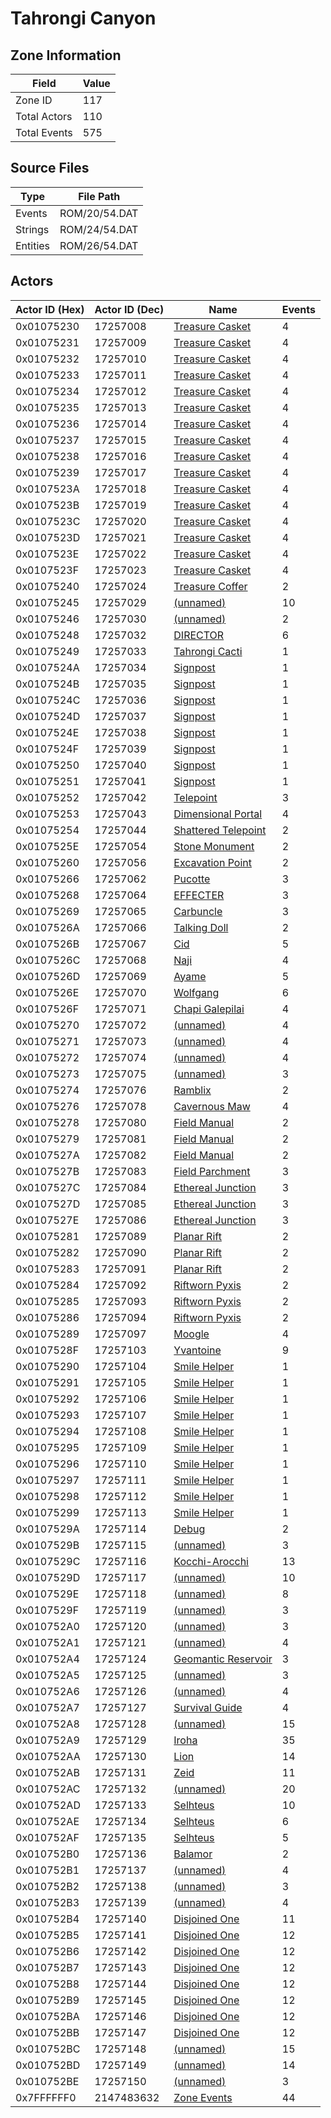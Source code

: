 # Tahrongi Canyon

## Zone Information

| Field        |   Value |
|--------------|---------|
| Zone ID      |     117 |
| Total Actors |     110 |
| Total Events |     575 |

## Source Files

| Type     | File Path     |
|----------|---------------|
| Events   | ROM/20/54.DAT |
| Strings  | ROM/24/54.DAT |
| Entities | ROM/26/54.DAT |

## Actors

| Actor ID (Hex)   |   Actor ID (Dec) | Name                                                           |   Events |
|------------------|------------------|----------------------------------------------------------------|----------|
| 0x01075230       |         17257008 | [Treasure Casket](./17257008%20-%20Treasure%20Casket/)         |        4 |
| 0x01075231       |         17257009 | [Treasure Casket](./17257009%20-%20Treasure%20Casket/)         |        4 |
| 0x01075232       |         17257010 | [Treasure Casket](./17257010%20-%20Treasure%20Casket/)         |        4 |
| 0x01075233       |         17257011 | [Treasure Casket](./17257011%20-%20Treasure%20Casket/)         |        4 |
| 0x01075234       |         17257012 | [Treasure Casket](./17257012%20-%20Treasure%20Casket/)         |        4 |
| 0x01075235       |         17257013 | [Treasure Casket](./17257013%20-%20Treasure%20Casket/)         |        4 |
| 0x01075236       |         17257014 | [Treasure Casket](./17257014%20-%20Treasure%20Casket/)         |        4 |
| 0x01075237       |         17257015 | [Treasure Casket](./17257015%20-%20Treasure%20Casket/)         |        4 |
| 0x01075238       |         17257016 | [Treasure Casket](./17257016%20-%20Treasure%20Casket/)         |        4 |
| 0x01075239       |         17257017 | [Treasure Casket](./17257017%20-%20Treasure%20Casket/)         |        4 |
| 0x0107523A       |         17257018 | [Treasure Casket](./17257018%20-%20Treasure%20Casket/)         |        4 |
| 0x0107523B       |         17257019 | [Treasure Casket](./17257019%20-%20Treasure%20Casket/)         |        4 |
| 0x0107523C       |         17257020 | [Treasure Casket](./17257020%20-%20Treasure%20Casket/)         |        4 |
| 0x0107523D       |         17257021 | [Treasure Casket](./17257021%20-%20Treasure%20Casket/)         |        4 |
| 0x0107523E       |         17257022 | [Treasure Casket](./17257022%20-%20Treasure%20Casket/)         |        4 |
| 0x0107523F       |         17257023 | [Treasure Casket](./17257023%20-%20Treasure%20Casket/)         |        4 |
| 0x01075240       |         17257024 | [Treasure Coffer](./17257024%20-%20Treasure%20Coffer/)         |        2 |
| 0x01075245       |         17257029 | [(unnamed)](./17257029/)                                       |       10 |
| 0x01075246       |         17257030 | [(unnamed)](./17257030/)                                       |        2 |
| 0x01075248       |         17257032 | [DIRECTOR](./17257032%20-%20DIRECTOR/)                         |        6 |
| 0x01075249       |         17257033 | [Tahrongi Cacti](./17257033%20-%20Tahrongi%20Cacti/)           |        1 |
| 0x0107524A       |         17257034 | [Signpost](./17257034%20-%20Signpost/)                         |        1 |
| 0x0107524B       |         17257035 | [Signpost](./17257035%20-%20Signpost/)                         |        1 |
| 0x0107524C       |         17257036 | [Signpost](./17257036%20-%20Signpost/)                         |        1 |
| 0x0107524D       |         17257037 | [Signpost](./17257037%20-%20Signpost/)                         |        1 |
| 0x0107524E       |         17257038 | [Signpost](./17257038%20-%20Signpost/)                         |        1 |
| 0x0107524F       |         17257039 | [Signpost](./17257039%20-%20Signpost/)                         |        1 |
| 0x01075250       |         17257040 | [Signpost](./17257040%20-%20Signpost/)                         |        1 |
| 0x01075251       |         17257041 | [Signpost](./17257041%20-%20Signpost/)                         |        1 |
| 0x01075252       |         17257042 | [Telepoint](./17257042%20-%20Telepoint/)                       |        3 |
| 0x01075253       |         17257043 | [Dimensional Portal](./17257043%20-%20Dimensional%20Portal/)   |        4 |
| 0x01075254       |         17257044 | [Shattered Telepoint](./17257044%20-%20Shattered%20Telepoint/) |        2 |
| 0x0107525E       |         17257054 | [Stone Monument](./17257054%20-%20Stone%20Monument/)           |        2 |
| 0x01075260       |         17257056 | [Excavation Point](./17257056%20-%20Excavation%20Point/)       |        2 |
| 0x01075266       |         17257062 | [Pucotte](./17257062%20-%20Pucotte/)                           |        3 |
| 0x01075268       |         17257064 | [EFFECTER](./17257064%20-%20EFFECTER/)                         |        3 |
| 0x01075269       |         17257065 | [Carbuncle](./17257065%20-%20Carbuncle/)                       |        3 |
| 0x0107526A       |         17257066 | [Talking Doll](./17257066%20-%20Talking%20Doll/)               |        2 |
| 0x0107526B       |         17257067 | [Cid](./17257067%20-%20Cid/)                                   |        5 |
| 0x0107526C       |         17257068 | [Naji](./17257068%20-%20Naji/)                                 |        4 |
| 0x0107526D       |         17257069 | [Ayame](./17257069%20-%20Ayame/)                               |        5 |
| 0x0107526E       |         17257070 | [Wolfgang](./17257070%20-%20Wolfgang/)                         |        6 |
| 0x0107526F       |         17257071 | [Chapi Galepilai](./17257071%20-%20Chapi%20Galepilai/)         |        4 |
| 0x01075270       |         17257072 | [(unnamed)](./17257072/)                                       |        4 |
| 0x01075271       |         17257073 | [(unnamed)](./17257073/)                                       |        4 |
| 0x01075272       |         17257074 | [(unnamed)](./17257074/)                                       |        4 |
| 0x01075273       |         17257075 | [(unnamed)](./17257075/)                                       |        3 |
| 0x01075274       |         17257076 | [Ramblix](./17257076%20-%20Ramblix/)                           |        2 |
| 0x01075276       |         17257078 | [Cavernous Maw](./17257078%20-%20Cavernous%20Maw/)             |        4 |
| 0x01075278       |         17257080 | [Field Manual](./17257080%20-%20Field%20Manual/)               |        2 |
| 0x01075279       |         17257081 | [Field Manual](./17257081%20-%20Field%20Manual/)               |        2 |
| 0x0107527A       |         17257082 | [Field Manual](./17257082%20-%20Field%20Manual/)               |        2 |
| 0x0107527B       |         17257083 | [Field Parchment](./17257083%20-%20Field%20Parchment/)         |        3 |
| 0x0107527C       |         17257084 | [Ethereal Junction](./17257084%20-%20Ethereal%20Junction/)     |        3 |
| 0x0107527D       |         17257085 | [Ethereal Junction](./17257085%20-%20Ethereal%20Junction/)     |        3 |
| 0x0107527E       |         17257086 | [Ethereal Junction](./17257086%20-%20Ethereal%20Junction/)     |        3 |
| 0x01075281       |         17257089 | [Planar Rift](./17257089%20-%20Planar%20Rift/)                 |        2 |
| 0x01075282       |         17257090 | [Planar Rift](./17257090%20-%20Planar%20Rift/)                 |        2 |
| 0x01075283       |         17257091 | [Planar Rift](./17257091%20-%20Planar%20Rift/)                 |        2 |
| 0x01075284       |         17257092 | [Riftworn Pyxis](./17257092%20-%20Riftworn%20Pyxis/)           |        2 |
| 0x01075285       |         17257093 | [Riftworn Pyxis](./17257093%20-%20Riftworn%20Pyxis/)           |        2 |
| 0x01075286       |         17257094 | [Riftworn Pyxis](./17257094%20-%20Riftworn%20Pyxis/)           |        2 |
| 0x01075289       |         17257097 | [Moogle](./17257097%20-%20Moogle/)                             |        4 |
| 0x0107528F       |         17257103 | [Yvantoine](./17257103%20-%20Yvantoine/)                       |        9 |
| 0x01075290       |         17257104 | [Smile Helper](./17257104%20-%20Smile%20Helper/)               |        1 |
| 0x01075291       |         17257105 | [Smile Helper](./17257105%20-%20Smile%20Helper/)               |        1 |
| 0x01075292       |         17257106 | [Smile Helper](./17257106%20-%20Smile%20Helper/)               |        1 |
| 0x01075293       |         17257107 | [Smile Helper](./17257107%20-%20Smile%20Helper/)               |        1 |
| 0x01075294       |         17257108 | [Smile Helper](./17257108%20-%20Smile%20Helper/)               |        1 |
| 0x01075295       |         17257109 | [Smile Helper](./17257109%20-%20Smile%20Helper/)               |        1 |
| 0x01075296       |         17257110 | [Smile Helper](./17257110%20-%20Smile%20Helper/)               |        1 |
| 0x01075297       |         17257111 | [Smile Helper](./17257111%20-%20Smile%20Helper/)               |        1 |
| 0x01075298       |         17257112 | [Smile Helper](./17257112%20-%20Smile%20Helper/)               |        1 |
| 0x01075299       |         17257113 | [Smile Helper](./17257113%20-%20Smile%20Helper/)               |        1 |
| 0x0107529A       |         17257114 | [Debug](./17257114%20-%20Debug/)                               |        2 |
| 0x0107529B       |         17257115 | [(unnamed)](./17257115/)                                       |        3 |
| 0x0107529C       |         17257116 | [Kocchi-Arocchi](./17257116%20-%20Kocchi-Arocchi/)             |       13 |
| 0x0107529D       |         17257117 | [(unnamed)](./17257117/)                                       |       10 |
| 0x0107529E       |         17257118 | [(unnamed)](./17257118/)                                       |        8 |
| 0x0107529F       |         17257119 | [(unnamed)](./17257119/)                                       |        3 |
| 0x010752A0       |         17257120 | [(unnamed)](./17257120/)                                       |        3 |
| 0x010752A1       |         17257121 | [(unnamed)](./17257121/)                                       |        4 |
| 0x010752A4       |         17257124 | [Geomantic Reservoir](./17257124%20-%20Geomantic%20Reservoir/) |        3 |
| 0x010752A5       |         17257125 | [(unnamed)](./17257125/)                                       |        3 |
| 0x010752A6       |         17257126 | [(unnamed)](./17257126/)                                       |        4 |
| 0x010752A7       |         17257127 | [Survival Guide](./17257127%20-%20Survival%20Guide/)           |        4 |
| 0x010752A8       |         17257128 | [(unnamed)](./17257128/)                                       |       15 |
| 0x010752A9       |         17257129 | [Iroha](./17257129%20-%20Iroha/)                               |       35 |
| 0x010752AA       |         17257130 | [Lion](./17257130%20-%20Lion/)                                 |       14 |
| 0x010752AB       |         17257131 | [Zeid](./17257131%20-%20Zeid/)                                 |       11 |
| 0x010752AC       |         17257132 | [(unnamed)](./17257132/)                                       |       20 |
| 0x010752AD       |         17257133 | [Selhteus](./17257133%20-%20Selhteus/)                         |       10 |
| 0x010752AE       |         17257134 | [Selhteus](./17257134%20-%20Selhteus/)                         |        6 |
| 0x010752AF       |         17257135 | [Selhteus](./17257135%20-%20Selhteus/)                         |        5 |
| 0x010752B0       |         17257136 | [Balamor](./17257136%20-%20Balamor/)                           |        2 |
| 0x010752B1       |         17257137 | [(unnamed)](./17257137/)                                       |        4 |
| 0x010752B2       |         17257138 | [(unnamed)](./17257138/)                                       |        3 |
| 0x010752B3       |         17257139 | [(unnamed)](./17257139/)                                       |        4 |
| 0x010752B4       |         17257140 | [Disjoined One](./17257140%20-%20Disjoined%20One/)             |       11 |
| 0x010752B5       |         17257141 | [Disjoined One](./17257141%20-%20Disjoined%20One/)             |       12 |
| 0x010752B6       |         17257142 | [Disjoined One](./17257142%20-%20Disjoined%20One/)             |       12 |
| 0x010752B7       |         17257143 | [Disjoined One](./17257143%20-%20Disjoined%20One/)             |       12 |
| 0x010752B8       |         17257144 | [Disjoined One](./17257144%20-%20Disjoined%20One/)             |       12 |
| 0x010752B9       |         17257145 | [Disjoined One](./17257145%20-%20Disjoined%20One/)             |       12 |
| 0x010752BA       |         17257146 | [Disjoined One](./17257146%20-%20Disjoined%20One/)             |       12 |
| 0x010752BB       |         17257147 | [Disjoined One](./17257147%20-%20Disjoined%20One/)             |       12 |
| 0x010752BC       |         17257148 | [(unnamed)](./17257148/)                                       |       15 |
| 0x010752BD       |         17257149 | [(unnamed)](./17257149/)                                       |       14 |
| 0x010752BE       |         17257150 | [(unnamed)](./17257150/)                                       |        3 |
| 0x7FFFFFF0       |       2147483632 | [Zone Events](./Zone%20Events/)                                |       44 |